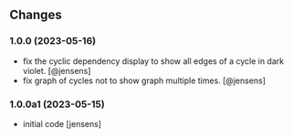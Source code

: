 ## Changes

### 1.0.0 (2023-05-16)

- fix the cyclic dependency display to show all edges of a cycle in dark violet. [@jensens]
- fix graph of cycles not to show graph multiple times. [@jensens]

### 1.0.0a1 (2023-05-15)

- initial code [jensens]